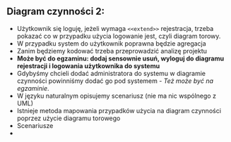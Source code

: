## Diagram czynności 2:

- Użytkownik się loguję, jeżeli wymaga `<<extend>>` rejestracja, trzeba pokazać co w przypadku użycia logowanie jest, czyli diagram torowy. 
- W przypadku system do użytkownik poprawna będzie agregacja
- Zanim będziemy kodować trzeba przeprowadzić analizę projektu
- **Może być do egzaminu: dodaj sensownie usuń, wyloguj do diagramu rejestracji i logowania użytkownika do systemu**
- Gdybyśmy chcieli dodać administratora do systemu w diagramie czynności powinniśmy dodać go pod systemem - *Też może  być na egzaminie*.
- W języku naturalnym opisujemy scenariusz (nie ma nic wspólnego z UML)
- Istnieje metoda mapowania przypadków użycia na diagram czynności poprzez użycie diagramu torowego
- Scenariusze
- 